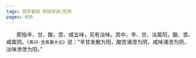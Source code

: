 ```yaml
---
tags: 哲学基础 阴阳学说/应用
pages: 026
---
```

&emsp;&emsp;即指辛、甘、酸、苦、咸五味，另有淡味。其中，辛、甘、淡属阳，酸、苦、咸属阴。`《素问·至真要大论》`说：“辛甘发散为阳，酸苦涌泄为阴，咸味涌泄为阴，淡味渗泄为阳。”